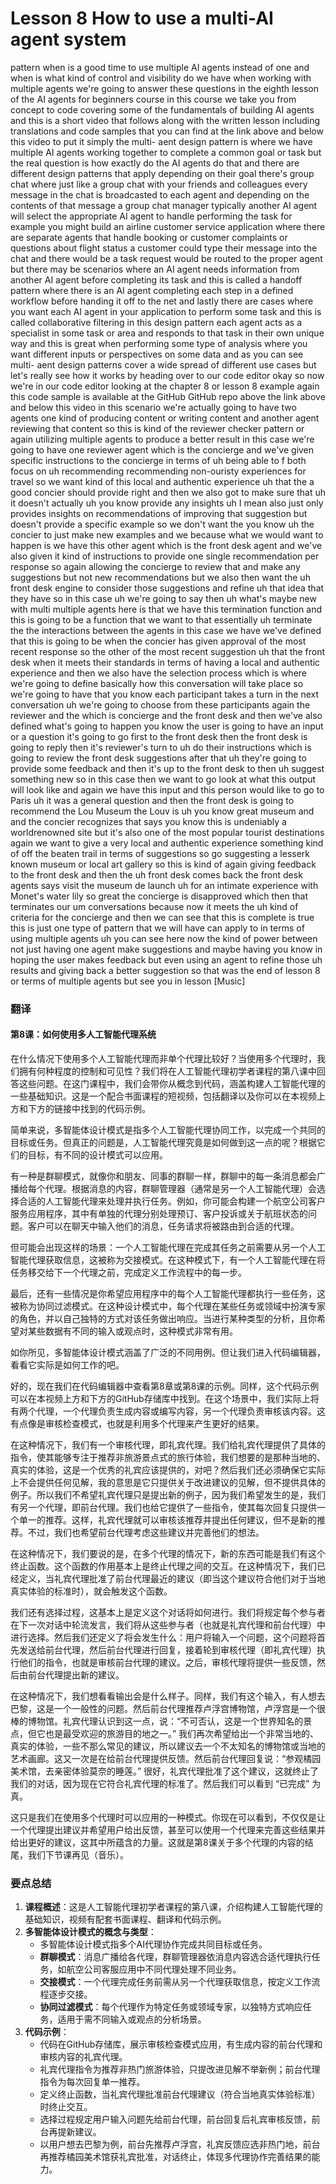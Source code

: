 # Lesson 8 How to use a multi-AI agent system
pattern when is a good time to use multiple AI agents instead of one and when is what kind of control and visibility do we have when working with multiple agents we're going to answer these questions in the eighth lesson of the AI agents for beginners course in this course we take you from concept to code covering some of the fundamentals of building AI agents and this is a short video that follows along with the written lesson including translations and code samples that you can find at the link above and below this video to put it simply the multi- aent design pattern is where we have multiple AI agents working together to complete a common goal or task but the real question is how exactly do the AI agents do that and there are different design patterns that apply depending on their goal
there's group chat where just like a group chat with your friends and colleagues every message in the chat is broadcasted to each agent and depending on the contents of that message a group chat manager typically another AI agent will select the appropriate AI agent to handle performing the task for example you might build an airline customer service application where there are separate agents that handle booking or customer complaints or questions about flight status a customer could type their message into the chat and there would be a task request would be routed to the proper agent but there may be scenarios where an AI agent needs information from another AI agent before completing its task and this is called a handoff pattern where there is an AI agent completing each step in a defined workflow before handing it off to the net
and lastly there are cases where you want each AI agent in your application to perform some task and this is called collaborative filtering in this design pattern each agent acts as a specialist in some task or area and responds to that task in their own unique way and this is great when performing some type of analysis where you want different inputs or perspectives on some data and as you can see multi- aent design patterns cover a wide spread of different use cases but let's really see how it works by heading over to our code editor okay so now we're in our code editor looking at the chapter 8 or lesson 8 example again this code sample is available at the GitHub GitHub repo above the link above and below this video in this scenario we're actually going to have two agents one kind of producing content or writing content and another agent reviewing that content so this is kind of the reviewer checker pattern or again utilizing multiple agents to produce a better result in this case we're going to have one reviewer agent which is the concierge and we've given specific instructions to the concierge in terms of uh being able to f both focus on uh recommending recommending non-ouristy experiences for travel so we want kind of this local and authentic experience uh that the a good concier should provide right and then we also got to make sure that uh it doesn't actually uh you know provide any insights uh I mean also just only provides insights on recommendations of improving that suggestion but doesn't provide a specific example so we don't want the you know uh the concier to just make new examples and we because what we would want to happen is we have this other agent which is the front desk agent and we've also given it kind of instructions to provide one single recommendation per response so again allowing the concierge to review that and make any suggestions but not new recommendations but we also then want the uh front desk engine to consider those suggestions and refine uh that idea that they have so in this case uh we're going to say then uh what's maybe new with multi multiple agents here is that we have this termination function and this is going to be a function that we want to that essentially uh terminate the the interactions between the agents in this case we have we've defined that this is going to be when the concier has given approval of the most recent response so the other of the most recent suggestion uh that the front desk when it meets their standards in terms of having a local and authentic experience and then we also have the selection process which is where we're going to define basically how this conversation will take place so we're going to have that you know each participant takes a turn in the next conversation uh we're going to choose from these participants again the reviewer and the which is concierge and the front desk and then we've also defined what's going to happen you know the user is going to have an input or a question it's going to go first to the front desk then the front desk is going to reply then it's reviewer's turn to uh do their instructions which is going to review the front desk suggestions after that uh they're going to provide some feedback and then it's up to the front desk to then uh suggest something new so in this case then we want to go look at what this output will look like and again we have this input and this person would like to go to Paris uh it was a general question and then the front desk is going to recommend the Lou Museum the Louv is uh you know great museum and and the concier recognizes that says you know this is undeniably a worldrenowned site but it's also one of the most popular tourist destinations again we want to give a very local and authentic experience something kind of off the beaten trail in terms of suggestions so go suggesting a lesserk known museum or local art gallery so this is kind of again giving feedback to the front desk and then the uh front desk comes back the front desk agents says visit the museum de launch uh for an intimate experience with Monet's water lily so great the concierge is disapproved which then that terminates our um conversations because now it meets the uh kind of criteria for the concierge and then we can see that this is complete is true this is just one type of pattern that we will have can apply to in terms of using multiple agents uh you can see here now the kind of power between not just having one agent make suggestions and maybe having you know in hoping the user makes feedback but even using an agent to refine those uh results and giving back a better suggestion so that was the end of lesson 8 or terms of multiple agents but see you in lesson [Music]

### 翻译
#### 第8课：如何使用多人工智能代理系统
在什么情况下使用多个人工智能代理而非单个代理比较好？当使用多个代理时，我们拥有何种程度的控制和可见性？我们将在人工智能代理初学者课程的第八课中回答这些问题。在这门课程中，我们会带你从概念到代码，涵盖构建人工智能代理的一些基础知识。这是一个配合书面课程的短视频，包括翻译以及你可以在本视频上方和下方的链接中找到的代码示例。

简单来说，多智能体设计模式是指多个人工智能代理协同工作，以完成一个共同的目标或任务。但真正的问题是，人工智能代理究竟是如何做到这一点的呢？根据它们的目标，有不同的设计模式可以应用。

有一种是群聊模式，就像你和朋友、同事的群聊一样，群聊中的每一条消息都会广播给每个代理。根据消息的内容，群聊管理器（通常是另一个人工智能代理）会选择合适的人工智能代理来处理并执行任务。例如，你可能会构建一个航空公司客户服务应用程序，其中有单独的代理分别处理预订、客户投诉或关于航班状态的问题。客户可以在聊天中输入他们的消息，任务请求将被路由到合适的代理。

但可能会出现这样的场景：一个人工智能代理在完成其任务之前需要从另一个人工智能代理获取信息，这被称为交接模式。在这种模式下，有一个人工智能代理在将任务移交给下一个代理之前，完成定义工作流程中的每一步。

最后，还有一些情况是你希望应用程序中的每个人工智能代理都执行一些任务，这被称为协同过滤模式。在这种设计模式中，每个代理在某些任务或领域中扮演专家的角色，并以自己独特的方式对该任务做出响应。当进行某种类型的分析，且你希望对某些数据有不同的输入或观点时，这种模式非常有用。

如你所见，多智能体设计模式涵盖了广泛的不同用例。但让我们进入代码编辑器，看看它实际是如何工作的吧。

好的，现在我们在代码编辑器中查看第8章或第8课的示例。同样，这个代码示例可以在本视频上方和下方的GitHub存储库中找到。在这个场景中，我们实际上将有两个代理，一个代理负责生成内容或编写内容，另一个代理负责审核该内容。这有点像是审核检查模式，也就是利用多个代理来产生更好的结果。

在这种情况下，我们有一个审核代理，即礼宾代理。我们给礼宾代理提供了具体的指令，使其能够专注于推荐非旅游景点式的旅行体验，我们想要的是那种当地的、真实的体验，这是一个优秀的礼宾应该提供的，对吧？然后我们还必须确保它实际上不会提供任何见解，我的意思是它只提供关于改进建议的见解，但不提供具体的例子。所以我们不希望礼宾代理只是提出新的例子，因为我们希望发生的是，我们有另一个代理，即前台代理。我们也给它提供了一些指令，使其每次回复只提供一个单一的推荐。这样，礼宾代理就可以审核该推荐并提出任何建议，但不是新的推荐。不过，我们也希望前台代理考虑这些建议并完善他们的想法。

在这种情况下，我们要说的是，在多个代理的情况下，新的东西可能是我们有这个终止函数。这个函数的作用基本上是终止代理之间的交互。在这种情况下，我们已经定义，当礼宾代理批准了前台代理最近的建议（即当这个建议符合他们对于当地真实体验的标准时），就会触发这个函数。

我们还有选择过程，这基本上是定义这个对话将如何进行。我们将规定每个参与者在下一次对话中轮流发言，我们将从这些参与者（也就是礼宾代理和前台代理）中进行选择。然后我们还定义了将会发生什么：用户将输入一个问题，这个问题将首先发送给前台代理，然后前台代理进行回复，接着轮到审核代理（即礼宾代理）执行他们的指令，也就是审核前台代理的建议。之后，审核代理将提供一些反馈，然后由前台代理提出新的建议。

在这种情况下，我们想看看输出会是什么样子。同样，我们有这个输入，有人想去巴黎，这是一个一般性的问题。然后前台代理推荐卢浮宫博物馆，卢浮宫是一个很棒的博物馆。礼宾代理认识到这一点，说：“不可否认，这是一个世界知名的景点，但它也是最受欢迎的旅游目的地之一。” 我们再次希望给出一个非常当地的、真实的体验，一些不那么常见的建议，所以建议去一个不太知名的博物馆或当地的艺术画廊。这又一次是在给前台代理提供反馈。然后前台代理回复说：“参观橘园美术馆，去亲密体验莫奈的睡莲。” 很好，礼宾代理批准了这个建议，这就终止了我们的对话，因为现在它符合礼宾代理的标准了。然后我们可以看到 “已完成” 为真。

这只是我们在使用多个代理时可以应用的一种模式。你现在可以看到，不仅仅是让一个代理提出建议并希望用户给出反馈，甚至可以使用一个代理来完善这些结果并给出更好的建议，这其中所蕴含的力量。这就是第8课关于多个代理的内容的结尾，我们下节课再见（音乐）。

### 要点总结
1. **课程概述**：这是人工智能代理初学者课程的第八课，介绍构建人工智能代理的基础知识，视频有配套书面课程、翻译和代码示例。
2. **多智能体设计模式的概念与类型**：
    - 多智能体设计模式指多个AI代理协作完成共同目标或任务。
    - **群聊模式**：消息广播给各代理，群聊管理器依消息内容选合适代理执行任务，如航空公司客服应用中不同代理处理不同业务。
    - **交接模式**：一个代理完成任务前需从另一个代理获取信息，按定义工作流程逐步交接。
    - **协同过滤模式**：每个代理作为特定任务或领域专家，以独特方式响应任务，适用于需不同输入或观点的分析场景。
3. **代码示例**：
    - 代码在GitHub存储库，展示审核检查模式应用，有生成内容的前台代理和审核内容的礼宾代理。
    - 礼宾代理指令为推荐非热门旅游体验，只提改进见解不举新例；前台代理指令为每次回复单一推荐。
    - 定义终止函数，当礼宾代理批准前台代理建议（符合当地真实体验标准）时终止交互。
    - 选择过程规定用户输入问题先给前台代理，前台回复后礼宾审核反馈，前台再提新建议。
    - 以用户想去巴黎为例，前台先推荐卢浮宫，礼宾反馈应选非热门地，前台再推荐橘园美术馆获礼宾批准，对话终止，体现多代理协作完善结果的能力。 
